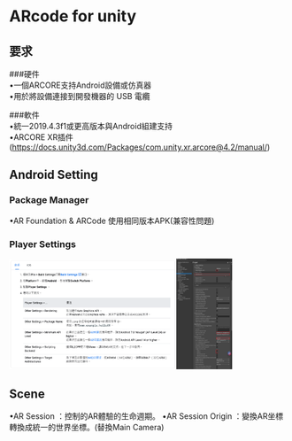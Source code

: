 # ARcode for unity
## 要求  
###硬件  
•一個ARCORE支持Android設備或仿真器  
•用於將設備連接到開發機器的 USB 電纜  
  
###軟件  
•統一2019.4.3f1或更高版本與Android組建支持  
•ARCORE XR插件(https://docs.unity3d.com/Packages/com.unity.xr.arcore@4.2/manual/)  
   
## Android Setting  
### Package Manager  
•AR Foundation & ARCode 使用相同版本APK(兼容性問題)  
### Player Settings  
<img src="/Wiki/Image/arcore_playersitting1.png/" width="60%"><img src="/Wiki/Image/arcore_playersitting2.png/" width="20%">

## Scene
•AR Session ：控制的AR體驗的生命週期。
•AR Session Origin ：變換AR坐標轉換成統一的世界坐標。(替換Main Camera)
